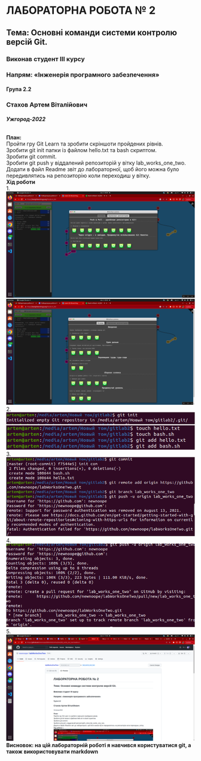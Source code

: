 # ЛАБОРАТОРНА РОБОТА № 2
## Тема: Основні команди системи контролю версій Git.







### Виконав студент ІІІ курсу
### Напрям: «Інженерія програмного забезпечення» 
#### Група 2.2
### Стахов Артем Віталійович

###### **Ужгород-2022**

**План:**  
Пройти гру Git Learn та зробити скріншоти пройдених рівнів.  
Зробити git init папки із файлом  hello.txt та bash скриптом.  
Зробити git commit.  
Зробити git push у віддалений репозиторій у вітку lab_works_one_two.  
Додати в файл Readme звіт до лабораторної, щоб його можна було передивлятись на репозиторію коли переходиш у вітку.  
**Хід роботи**   
1.  
![Screen1](Screens/5screen.png)  ![Screen2](Screens/6screen.png)  
2.  
![Screen3](Screens/1screen.png)  ![Screen4](Screens/2screen.png)   
3.  
![Screen5](Screens/3screen.png)     
4.  
![Screen6](Screens/4screen.png)       
5.  
![Screen7](Screens/7screen.png)  
**Висновок: на цій лабораторній роботі я навчився користуватися git, а також використовувати  markdown**  
